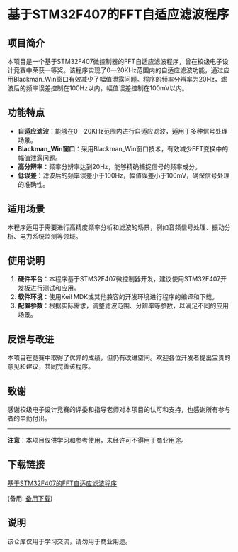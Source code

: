 # 基于STM32F407的FFT自适应滤波程序

## 项目简介

本项目是一个基于STM32F407微控制器的FFT自适应滤波程序，曾在校级电子设计竞赛中荣获一等奖。该程序实现了0—20KHz范围内的自适应滤波功能，通过应用Blackman_Win窗口有效减少了幅值泄露问题。程序的频率分辨率为20Hz，滤波后的频率误差控制在100Hz以内，幅值误差控制在100mV以内。

## 功能特点

- **自适应滤波**：能够在0—20KHz范围内进行自适应滤波，适用于多种信号处理场景。
- **Blackman_Win窗口**：采用Blackman_Win窗口技术，有效减少FFT变换中的幅值泄露问题。
- **高分辨率**：频率分辨率达到20Hz，能够精确捕捉信号的频率成分。
- **低误差**：滤波后的频率误差小于100Hz，幅值误差小于100mV，确保信号处理的准确性。

## 适用场景

本程序适用于需要进行高精度频率分析和滤波的场景，例如音频信号处理、振动分析、电力系统监测等领域。

## 使用说明

1. **硬件平台**：本程序基于STM32F407微控制器开发，建议使用STM32F407开发板进行测试和应用。
2. **软件环境**：使用Keil MDK或其他兼容的开发环境进行程序的编译和下载。
3. **配置参数**：根据实际需求，调整滤波范围、分辨率等参数，以满足不同的应用场景。

## 反馈与改进

本项目在竞赛中取得了优异的成绩，但仍有改进空间。欢迎各位开发者提出宝贵的意见和建议，共同完善该程序。

## 致谢

感谢校级电子设计竞赛的评委和指导老师对本项目的认可和支持，也感谢所有参与者的辛勤付出。

---

**注意**：本项目仅供学习和参考使用，未经许可不得用于商业用途。

## 下载链接
[基于STM32F407的FFT自适应滤波程序](https://pan.quark.cn/s/f82e14f8c46f) 

(备用: [备用下载](https://pan.baidu.com/s/1J-D-PkSaVsUuaeKC3NH-iQ?pwd=1234))

## 说明

该仓库仅用于学习交流，请勿用于商业用途。

